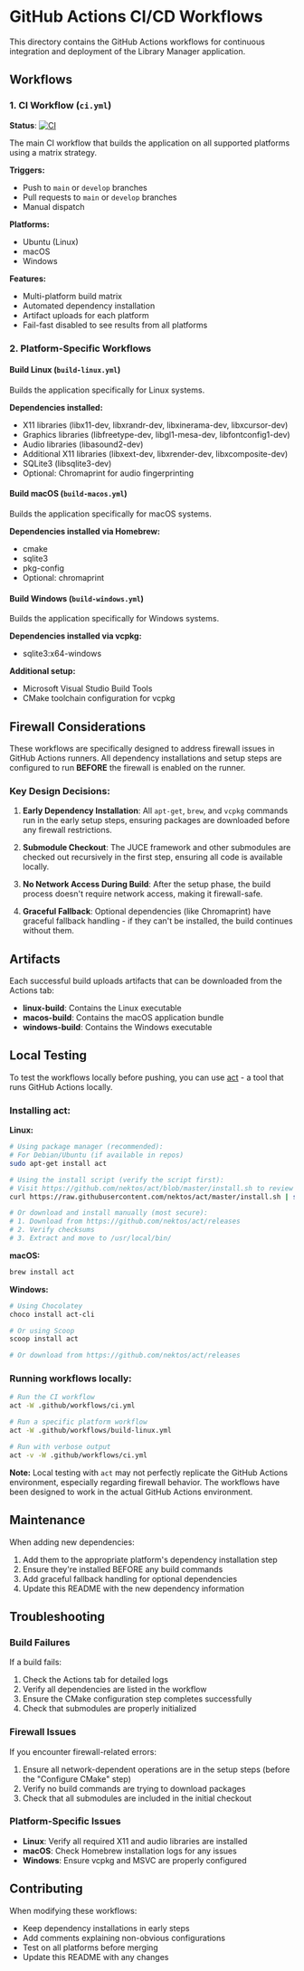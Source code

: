 # GitHub Actions CI/CD Workflows

This directory contains the GitHub Actions workflows for continuous integration and deployment of the Library Manager application.

## Workflows

### 1. CI Workflow (`ci.yml`)
**Status**: [![CI](https://github.com/djdistraction/Library_Manager/actions/workflows/ci.yml/badge.svg)](https://github.com/djdistraction/Library_Manager/actions/workflows/ci.yml)

The main CI workflow that builds the application on all supported platforms using a matrix strategy.

**Triggers:**
- Push to `main` or `develop` branches
- Pull requests to `main` or `develop` branches
- Manual dispatch

**Platforms:**
- Ubuntu (Linux)
- macOS
- Windows

**Features:**
- Multi-platform build matrix
- Automated dependency installation
- Artifact uploads for each platform
- Fail-fast disabled to see results from all platforms

### 2. Platform-Specific Workflows

#### Build Linux (`build-linux.yml`)
Builds the application specifically for Linux systems.

**Dependencies installed:**
- X11 libraries (libx11-dev, libxrandr-dev, libxinerama-dev, libxcursor-dev)
- Graphics libraries (libfreetype-dev, libgl1-mesa-dev, libfontconfig1-dev)
- Audio libraries (libasound2-dev)
- Additional X11 libraries (libxext-dev, libxrender-dev, libxcomposite-dev)
- SQLite3 (libsqlite3-dev)
- Optional: Chromaprint for audio fingerprinting

#### Build macOS (`build-macos.yml`)
Builds the application specifically for macOS systems.

**Dependencies installed via Homebrew:**
- cmake
- sqlite3
- pkg-config
- Optional: chromaprint

#### Build Windows (`build-windows.yml`)
Builds the application specifically for Windows systems.

**Dependencies installed via vcpkg:**
- sqlite3:x64-windows

**Additional setup:**
- Microsoft Visual Studio Build Tools
- CMake toolchain configuration for vcpkg

## Firewall Considerations

These workflows are specifically designed to address firewall issues in GitHub Actions runners. All dependency installations and setup steps are configured to run **BEFORE** the firewall is enabled on the runner.

### Key Design Decisions:

1. **Early Dependency Installation**: All `apt-get`, `brew`, and `vcpkg` commands run in the early setup steps, ensuring packages are downloaded before any firewall restrictions.

2. **Submodule Checkout**: The JUCE framework and other submodules are checked out recursively in the first step, ensuring all code is available locally.

3. **No Network Access During Build**: After the setup phase, the build process doesn't require network access, making it firewall-safe.

4. **Graceful Fallback**: Optional dependencies (like Chromaprint) have graceful fallback handling - if they can't be installed, the build continues without them.

## Artifacts

Each successful build uploads artifacts that can be downloaded from the Actions tab:

- **linux-build**: Contains the Linux executable
- **macos-build**: Contains the macOS application bundle
- **windows-build**: Contains the Windows executable

## Local Testing

To test the workflows locally before pushing, you can use [act](https://github.com/nektos/act) - a tool that runs GitHub Actions locally.

### Installing act:

**Linux:**
```bash
# Using package manager (recommended):
# For Debian/Ubuntu (if available in repos)
sudo apt-get install act

# Using the install script (verify the script first):
# Visit https://github.com/nektos/act/blob/master/install.sh to review
curl https://raw.githubusercontent.com/nektos/act/master/install.sh | sudo bash

# Or download and install manually (most secure):
# 1. Download from https://github.com/nektos/act/releases
# 2. Verify checksums
# 3. Extract and move to /usr/local/bin/
```

**macOS:**
```bash
brew install act
```

**Windows:**
```powershell
# Using Chocolatey
choco install act-cli

# Or using Scoop
scoop install act

# Or download from https://github.com/nektos/act/releases
```

### Running workflows locally:

```bash
# Run the CI workflow
act -W .github/workflows/ci.yml

# Run a specific platform workflow
act -W .github/workflows/build-linux.yml

# Run with verbose output
act -v -W .github/workflows/ci.yml
```

**Note:** Local testing with `act` may not perfectly replicate the GitHub Actions environment, especially regarding firewall behavior. The workflows have been designed to work in the actual GitHub Actions environment.

## Maintenance

When adding new dependencies:

1. Add them to the appropriate platform's dependency installation step
2. Ensure they're installed BEFORE any build commands
3. Add graceful fallback handling for optional dependencies
4. Update this README with the new dependency information

## Troubleshooting

### Build Failures

If a build fails:

1. Check the Actions tab for detailed logs
2. Verify all dependencies are listed in the workflow
3. Ensure the CMake configuration step completes successfully
4. Check that submodules are properly initialized

### Firewall Issues

If you encounter firewall-related errors:

1. Ensure all network-dependent operations are in the setup steps (before the "Configure CMake" step)
2. Verify no build commands are trying to download packages
3. Check that all submodules are included in the initial checkout

### Platform-Specific Issues

- **Linux**: Verify all required X11 and audio libraries are installed
- **macOS**: Check Homebrew installation logs for any issues
- **Windows**: Ensure vcpkg and MSVC are properly configured

## Contributing

When modifying these workflows:

- Keep dependency installations in early steps
- Add comments explaining non-obvious configurations
- Test on all platforms before merging
- Update this README with any changes
